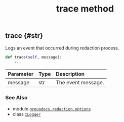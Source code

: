 ﻿---
title: trace method
second_title: GroupDocs.Redaction for Python via .NET API References
description: 
type: docs
url: /python-net/groupdocs.redaction.options/ilogger/trace/
is_root: false
weight: 30
---

## trace {#str}

Logs an event that occurred during redaction process.



```python
def trace(self, message):
    ...
```


| Parameter | Type | Description |
| :- | :- | :- |
| message | str | The event message. |



### See Also
* module [`groupdocs.redaction.options`](../../)
* class [`ILogger`](/redaction/python-net/groupdocs.redaction.options/ilogger)
